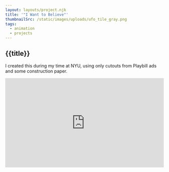 ```yaml
---
layout: layouts/project.njk
title: '"I Want to Believe"'
thumbnailSrc: /static/images/uploads/ufo_tile_gray.png
tags:
  - animation
  - projects
---
```

## {{title}}

I created this during my time at NYU, using only cutouts from Playbill ads and some construction paper.

<div style="position: relative; padding-bottom: 56.25%; padding-top: 25px height: 0;"><iframe style="position: absolute; top: 0; left: 0; width: 100%; height: 100%;" src="https://www.youtube.com/embed/Hfe5cmvyLpE" frameborder="0" allow="accelerometer; autoplay; encrypted-media; gyroscope; picture-in-picture" allowfullscreen></iframe></div>

